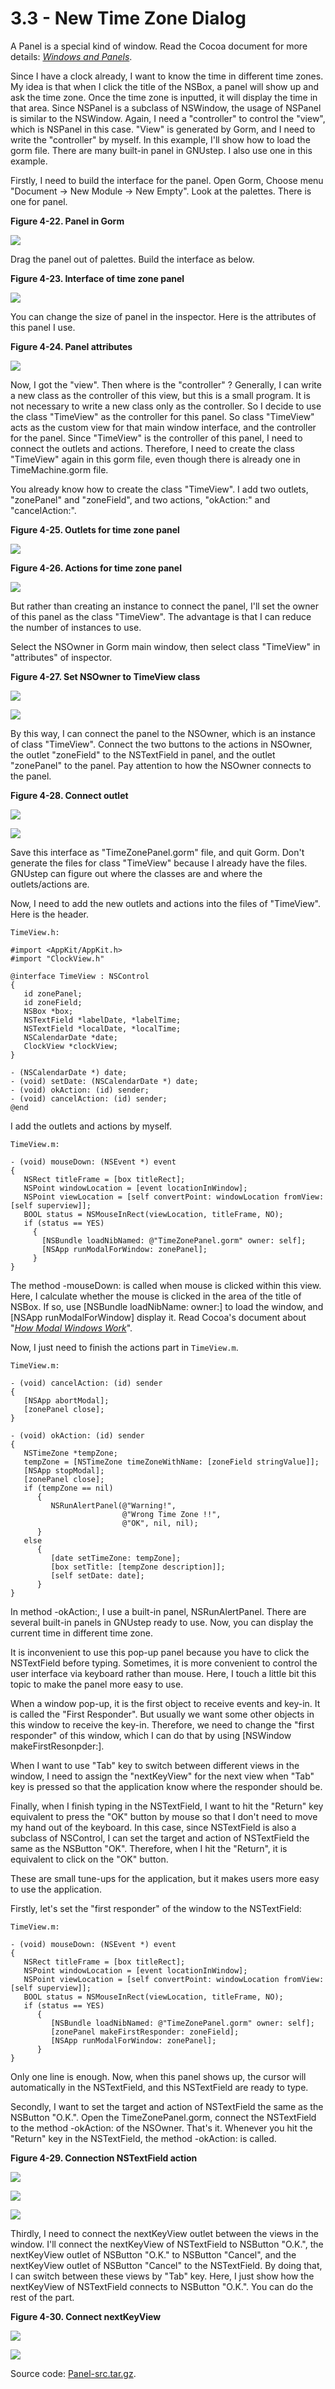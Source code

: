 # 3.3 - New Time Zone Dialog

A Panel is a special kind of window. Read the Cocoa document for more
details: [*Windows and
Panels*](https://web.archive.org/web/20010606130438if_/https://developer.apple.com/techpubs/macosx/Cocoa/TasksAndConcepts/ProgrammingTopics/WinPanel/index.html).

Since I have a clock already, I want to know the time in different time
zones. My idea is that when I click the title of the NSBox, a panel will
show up and ask the time zone. Once the time zone is inputted, it will
display the time in that area. Since NSPanel is a subclass of NSWindow,
the usage of NSPanel is similar to the NSWindow. Again, I need a
"controller" to control the "view", which is NSPanel in this case.
"View" is generated by Gorm, and I need to write the "controller" by
myself. In this example, I'll show how to load the gorm file. There are
many built-in panel in GNUstep. I also use one in this example.

Firstly, I need to build the interface for the panel. Open Gorm, Choose
menu "Document &rarr; New Module &rarr; New Empty". Look at the palettes.
There is one for panel.

<span id="AEN734"></span>

**Figure 4-22. Panel in Gorm**

![](GSPT_files/Panel-01.jpg)

Drag the panel out of palettes. Build the interface as below.

<span id="AEN740"></span>

**Figure 4-23. Interface of time zone panel**

![](GSPT_files/Panel-02.jpg)

You can change the size of panel in the inspector. Here is the
attributes of this panel I use.

<span id="AEN746"></span>

**Figure 4-24. Panel attributes**

![](GSPT_files/Panel-03.jpg)

Now, I got the "view". Then where is the "controller" ? Generally, I can
write a new class as the controller of this view, but this is a small
program. It is not necessary to write a new class only as the
controller. So I decide to use the class "TimeView" as the controller
for this panel. So class "TimeView" acts as the custom view for that
main window interface, and the controller for the panel. Since
"TimeView" is the controller of this panel, I need to connect the
outlets and actions. Therefore, I need to create the class "TimeView"
again in this gorm file, even though there is already one in
TimeMachine.gorm file.

You already know how to create the class "TimeView". I add two outlets,
"zonePanel" and "zoneField", and two actions, "okAction:" and
"cancelAction:".

<span id="AEN753"></span>

**Figure 4-25. Outlets for time zone panel**

![](GSPT_files/Panel-05.jpg)

<span id="AEN758"></span>

**Figure 4-26. Actions for time zone panel**

![](GSPT_files/Panel-04.jpg)

But rather than creating an instance to connect the panel, I'll set the
owner of this panel as the class "TimeView". The advantage is that I can
reduce the number of instances to use.

Select the NSOwner in Gorm main window, then select class "TimeView" in
"attributes" of inspector.

<span id="AEN765"></span>

**Figure 4-27. Set NSOwner to TimeView class**

![](GSPT_files/Panel-06.jpg)

![](GSPT_files/Panel-07.jpg)

By this way, I can connect the panel to the NSOwner, which is an
instance of class "TimeView". Connect the two buttons to the actions in
NSOwner, the outlet "zoneField" to the NSTextField in panel, and the
outlet "zonePanel" to the panel. Pay attention to how the NSOwner
connects to the panel.

<span id="AEN774"></span>

**Figure 4-28. Connect outlet**

![](GSPT_files/Panel-08.jpg)

![](GSPT_files/Panel-09.jpg)

Save this interface as "TimeZonePanel.gorm" file, and quit Gorm. Don't
generate the files for class "TimeView" because I already have the
files. GNUstep can figure out where the classes are and where the
outlets/actions are.

Now, I need to add the new outlets and actions into the files of
"TimeView". Here is the header.

`TimeView.h:`

```objc
#import <AppKit/AppKit.h>
#import "ClockView.h"

@interface TimeView : NSControl
{
   id zonePanel;
   id zoneField;
   NSBox *box;
   NSTextField *labelDate, *labelTime;
   NSTextField *localDate, *localTime;
   NSCalendarDate *date;
   ClockView *clockView;
}

- (NSCalendarDate *) date;
- (void) setDate: (NSCalendarDate *) date;
- (void) okAction: (id) sender;
- (void) cancelAction: (id) sender;
@end
```

I add the outlets and actions by myself.

`TimeView.m:`

```objc
- (void) mouseDown: (NSEvent *) event
{
   NSRect titleFrame = [box titleRect];
   NSPoint windowLocation = [event locationInWindow];
   NSPoint viewLocation = [self convertPoint: windowLocation fromView: [self superview]];
   BOOL status = NSMouseInRect(viewLocation, titleFrame, NO);
   if (status == YES)
     {
       [NSBundle loadNibNamed: @"TimeZonePanel.gorm" owner: self]; 
       [NSApp runModalForWindow: zonePanel];
     }
}
```

The method -mouseDown: is called when mouse is clicked within this view.
Here, I calculate whether the mouse is clicked in the area of the title
of NSBox. If so, use \[NSBundle loadNibName: owner:\] to load the
window, and \[NSApp runModalForWindow\] display it. Read Cocoa's
document about "[*How Modal Windows
Work*](http://developer.apple.com/techpubs/macosx/Cocoa/TasksAndConcepts/ProgrammingTopics/WinPanel/Concepts/UsingModalWindows.html#CJBEADBA)".

Now, I just need to finish the actions part in `TimeView.m`.

`TimeView.m:`

```objc
- (void) cancelAction: (id) sender
{
   [NSApp abortModal];
   [zonePanel close];
}

- (void) okAction: (id) sender
{
   NSTimeZone *tempZone;
   tempZone = [NSTimeZone timeZoneWithName: [zoneField stringValue]];
   [NSApp stopModal];
   [zonePanel close];
   if (tempZone == nil)
      {
         NSRunAlertPanel(@"Warning!",
                         @"Wrong Time Zone !!",
                         @"OK", nil, nil);
      }
   else
      {
         [date setTimeZone: tempZone];
         [box setTitle: [tempZone description]];
         [self setDate: date];
      }
}
```

In method -okAction:, I use a built-in panel, NSRunAlertPanel. There are
several built-in panels in GNUstep ready to use. Now, you can display
the current time in different time zone.

It is inconvenient to use this pop-up panel because you have to click
the NSTextField before typing. Sometimes, it is more convenient to
control the user interface via keyboard rather than mouse. Here, I touch
a little bit this topic to make the panel more easy to use.

When a window pop-up, it is the first object to receive events and
key-in. It is called the "First Responder". But usually we want some
other objects in this window to receive the key-in. Therefore, we need
to change the "first responder" of this window, which I can do that by
using \[NSWindow makeFirstResonpder:\].

When I want to use "Tab" key to switch between different views in the
window, I need to assign the "nextKeyView" for the next view when "Tab"
key is pressed so that the application know where the responder should
be.

Finally, when I finish typing in the NSTextField, I want to hit the
"Return" key equivalent to press the "OK" button by mouse so that I
don't need to move my hand out of the keyboard. In this case, since
NSTextField is also a subclass of NSControl, I can set the target and
action of NSTextField the same as the NSButton "OK". Therefore, when I
hit the "Return", it is equivalent to click on the "OK" button.

These are small tune-ups for the application, but it makes users more
easy to use the application.

Firstly, let's set the "first responder" of the window to the
NSTextField:

`TimeView.m:`

```objc
- (void) mouseDown: (NSEvent *) event
{
   NSRect titleFrame = [box titleRect];
   NSPoint windowLocation = [event locationInWindow];
   NSPoint viewLocation = [self convertPoint: windowLocation fromView: [self superview]];
   BOOL status = NSMouseInRect(viewLocation, titleFrame, NO);
   if (status == YES)
      {
         [NSBundle loadNibNamed: @"TimeZonePanel.gorm" owner: self]; 
         [zonePanel makeFirstResponder: zoneField];
         [NSApp runModalForWindow: zonePanel];
      }
}
```

Only one line is enough. Now, when this panel shows up, the cursor will
automatically in the NSTextField, and this NSTextField are ready to
type.

Secondly, I want to set the target and action of NSTextField the same as
the NSButton "O.K.". Open the TimeZonePanel.gorm, connect the
NSTextField to the method -okAction: of the NSOwner. That's it. Whenever
you hit the "Return" key in the NSTextField, the method -okAction: is
called.

<span id="AEN814"></span>

**Figure 4-29. Connection NSTextField action**

![](GSPT_files/Panel-10.jpg)

![](GSPT_files/Panel-11.jpg)

![](GSPT_files/Panel-12.jpg)

Thirdly, I need to connect the nextKeyView outlet between the views in
the window. I'll connect the nextKeyView of NSTextField to NSButton
"O.K.", the nextKeyView outlet of NSButton "O.K." to NSButton "Cancel",
and the nextKeyView outlet of NSButton "Cancel" to the NSTextField. By
doing that, I can switch between these views by "Tab" key. Here, I just
show how the nextKeyView of NSTextField connects to NSButton "O.K.". You
can do the rest of the part.

<span id="AEN826"></span>

**Figure 4-30. Connect nextKeyView**

![](GSPT_files/Panel-13.jpg)

![](GSPT_files/Panel-14.jpg)

Source code:
[Panel-src.tar.gz](http://gnustep.made-it.com/GSPT/Panel/Panel-src.tar.gz).